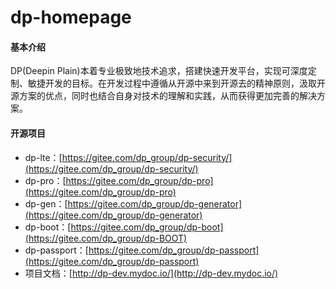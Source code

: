 # dp-homepage

#### 基本介绍
DP(Deepin Plain)本着专业极致地技术追求，搭建快速开发平台，实现可深度定制、敏捷开发的目标。在开发过程中遵循从开源中来到开源去的精神原则，汲取开源方案的优点，同时也结合自身对技术的理解和实践，从而获得更加完善的解决方案。

#### 开源项目
- dp-lte：[https://gitee.com/dp_group/dp-security/](https://gitee.com/dp_group/dp-security/)
- dp-pro：[https://gitee.com/dp_group/dp-pro](https://gitee.com/dp_group/dp-pro)
- dp-gen：[https://gitee.com/dp_group/dp-generator](https://gitee.com/dp_group/dp-generator)
- dp-boot：[https://gitee.com/dp_group/dp-boot](https://gitee.com/dp_group/dp-BOOT)
- dp-passport：[https://gitee.com/dp_group/dp-passport](https://gitee.com/dp_group/dp-passport)
- 项目文档：[http://dp-dev.mydoc.io/](http://dp-dev.mydoc.io/)